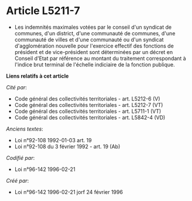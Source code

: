 # Article L5211-7

- Les indemnités maximales votées par le conseil d'un syndicat de communes, d'un district, d'une communauté de communes,
d'une communauté de villes et d'une communauté ou d'un syndicat d'agglomération nouvelle pour l'exercice effectif des
fonctions de président et de vice-président sont déterminées par un décret en Conseil d'Etat par référence au montant du
traitement correspondant à l'indice brut terminal de l'échelle indiciaire de la fonction publique.

**Liens relatifs à cet article**

_Cité par_:

  - Code général des collectivités territoriales - art. L5212-6 (V)
  - Code général des collectivités territoriales - art. L5212-7 (VT)
  - Code général des collectivités territoriales - art. L5711-1 (VT)
  - Code général des collectivités territoriales - art. L5842-4 (VD)

_Anciens textes_:

  - Loi n°92-108 1992-01-03  art. 19
  - Loi n°92-108 du 3 février 1992 - art. 19 (Ab)

_Codifié par_:

  - Loi n°96-142 1996-02-21

_Créé par_:

  - Loi n°96-142 1996-02-21 jorf 24 février 1996
